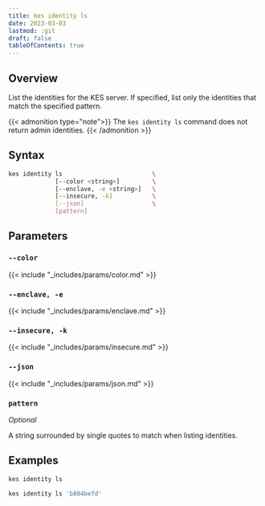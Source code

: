 ```yaml
---
title: kes identity ls
date: 2023-03-03
lastmod: :git
draft: false
tableOfContents: true
---
```


## Overview

List the identities for the KES server.
If specified, list only the identities that match the specified pattern.

{{< admonition type="note">}}
The `kes identity ls` command does not return admin identities.
{{< /admonition >}}

## Syntax

```sh
kes identity ls                         \
             [--color <string>]         \
             [--enclave, -e <string>]   \
             [--insecure, -k]           \
             [--json]                   \
             [pattern]
```

## Parameters

### `--color`

{{< include "_includes/params/color.md" >}}

### `--enclave, -e`

{{< include "_includes/params/enclave.md" >}}

### `--insecure, -k`

{{< include "_includes/params/insecure.md" >}}

### `--json`

{{< include "_includes/params/json.md" >}}

### `pattern`

_Optional_

A string surrounded by single quotes to match when listing identities.

## Examples

```sh {.copy}
kes identity ls
```

```sh {.copy}
kes identity ls 'b804befd'
```
